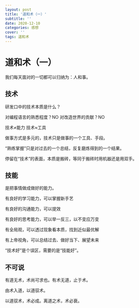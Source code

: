 ```yaml
---
layout: post
title: '道和术（一）'
subtitle: ''
date: 2020-12-10
categories: 感想
cover: ''
tags: 道和术
---
```


# 道和术（一）


我们每天面对的一切都可以归纳为：人和事。

## 技术

研发口中的技术本质是什么？

对编程语言的熟悉程度？NO
对改造世界的贡献？NO

技术≠能力
技术≈工具


做事方式是多元的，技术只是做事的一个工具、手段。

“熟练掌握”只是对过去的一个总结，反复磨炼得到的一个结果。

停留在“技术”的表面，本质是搬砖，等同于搬砖时用机器还是用双手。

## 技能

是把事情做成做好的能力。

有良好的学习能力，可以掌握新手艺

有良好的沟通能力，可以提效

有良好的思考能力，可以举一反三，以不变应万变

有全局观，可以透过现象看本质，找到近似最优解

有上帝视角，可以总结过去、做好当下、展望未来


“技术好”是个误区，需要的是“技能好”。


## 不可说

有道无术，术尚可求也。有术无道，止于术。

由术入道，以道驭术。

以道驭术，术必成。离道之术，术必衰。

